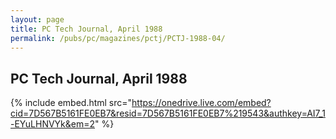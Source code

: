 ```yaml
---
layout: page
title: PC Tech Journal, April 1988
permalink: /pubs/pc/magazines/pctj/PCTJ-1988-04/
---
```


PC Tech Journal, April 1988
---------------------------

{% include embed.html src="https://onedrive.live.com/embed?cid=7D567B5161FE0EB7&resid=7D567B5161FE0EB7%219543&authkey=AI7_1-EYuLHNVYk&em=2" %}
